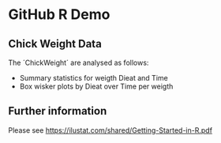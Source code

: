 # GitHub R Demo

## Chick Weight Data

The ´ChickWeight´ are analysed as follows:
  + Summary statistics for weigth Dieat and Time
  + Box wisker plots by Dieat over Time per weigth
  
## Further information

Please see https://ilustat.com/shared/Getting-Started-in-R.pdf